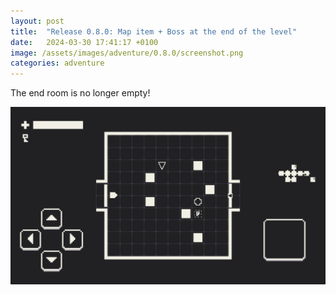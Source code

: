```yaml
---
layout: post
title:  "Release 0.8.0: Map item + Boss at the end of the level"
date:   2024-03-30 17:41:17 +0100
image: /assets/images/adventure/0.8.0/screenshot.png
categories: adventure
---
```


The end room is no longer empty!

![Screenshot](/assets/images/adventure/0.8.0/capture.gif)
